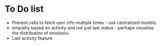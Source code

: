 # To Do list
- Prevent calls to fetch user info multiple times - use centralized models.
- empathy based on activity and not just last status -  perhaps visualize the distribution of emotions.
- Last activity feature
